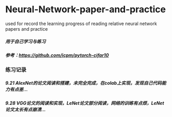 # Neural-Network-paper-and-practice
used for record the learning progress of reading relative neural network papers and practice

##### 用于自己学习与练习
##### 参考：https://github.com/icpm/pytorch-cifar10

### 练习记录
##### 9.21 AlexNet的论文阅读和搭建，未完全完成，在colab上实现，发现自己代码能力有点差...
##### 9.28 VGG论文的阅读和实现，LeNet论文部分阅读，网络的训练有点烦，LeNet论文太长有点崩溃...
